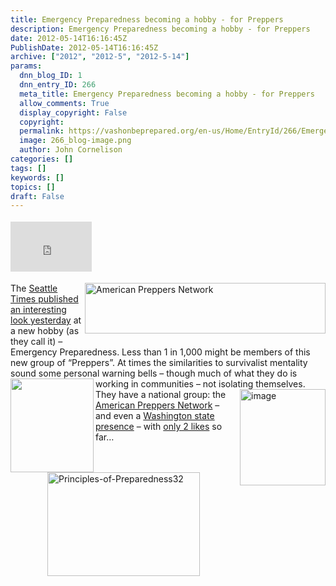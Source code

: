 ```yaml
---
title: Emergency Preparedness becoming a hobby - for Preppers
description: Emergency Preparedness becoming a hobby - for Preppers
date: 2012-05-14T16:16:45Z
PublishDate: 2012-05-14T16:16:45Z
archive: ["2012", "2012-5", "2012-5-14"]
params:
  dnn_blog_ID: 1
  dnn_entry_ID: 266
  meta_title: Emergency Preparedness becoming a hobby - for Preppers
  allow_comments: True
  display_copyright: False
  copyright:
  permalink: https://vashonbeprepared.org/en-us/Home/EntryId/266/Emergency-Preparedness-becoming-a-hobby-for-Preppers
  image: 266_blog-image.png
  author: John Cornelison
categories: []
tags: []
keywords: []
topics: []
draft: False
---
```


<div class="wlWriterHeaderFooter" style="float:none; margin:0px; padding:4px 0px 4px 0px;"><iframe src="http://www.facebook.com/widgets/like.php?href=http://vashonbeprepared.org/News/Blogs/VashonPreparedness/tabid/164/EntryId/266/Emergency-Preparedness-becoming-a-hobby-for-Preppers.aspx" scrolling="no" frameborder="0" style="border:none; width:130px; height:80px"></iframe></div><p><img style="margin: 0px 0px 5px 5px; display: inline; float: right" alt="American Preppers Network" align="right" src="http://americanpreppersnetwork.com/wp-content/uploads/2012/03/NewAPNMastheadImage111.png" width="385" height="81" />The <a href="http://seattletimes.nwsource.com/html/localnews/2018203926_preppers14m.html" target="_blank">Seattle Times published an interesting look yesterday</a> at a new hobby (as they call it) – Emergency Preparedness. Less than 1 in 1,000 might be members of this new group of “Preppers”. At times the similarities to survivalist mentality sound some personal warning bells – though much of what they do is working in communities – not isolating themselves. <a href="https://www.facebook.com/WashingtonPreppersNetwork" target="_blank"><img style="display: inline; float: left" alt="" align="left" src="https://fbcdn-profile-a.akamaihd.net/hprofile-ak-snc4/373598_238057072914045_1600293045_n.jpg" width="133" height="150" /></a><a href="./images/266/Windows-Live-Writer-86f2658203db_7E15-image_2.png"><img style="background-image: none; border-right-width: 0px; margin: 0px 0px 5px 5px; padding-left: 0px; padding-right: 0px; display: inline; float: right; border-top-width: 0px; border-bottom-width: 0px; border-left-width: 0px; padding-top: 0px" title="image" border="0" alt="image" align="right" src="./images/266/Windows-Live-Writer-86f2658203db_7E15-image_thumb.png" width="137" height="154" /></a>They have a national group: the <a href="http://americanpreppersnetwork.com/" target="_blank">American Preppers Network</a> – and even a <a href="http://washington.preppersnetwork.com/" target="_blank">Washington state presence</a> – with <a href="https://www.facebook.com/WashingtonPreppersNetwork" target="_blank">only 2 likes</a> so far…</p>      <p><a href="./images/266/Windows-Live-Writer-86f2658203db_7E15-Principles-of-Preparedness32_2.jpg"><img style="background-image: none; border-bottom: 0px; border-left: 0px; padding-left: 0px; padding-right: 0px; display: block; float: none; margin-left: auto; border-top: 0px; margin-right: auto; border-right: 0px; padding-top: 0px" title="Principles-of-Preparedness32" border="0" alt="Principles-of-Preparedness32" src="./images/266/Windows-Live-Writer-86f2658203db_7E15-Principles-of-Preparedness32_thumb.jpg" width="244" height="166" /></a></p>
